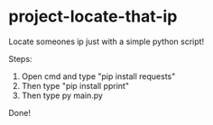# project-locate-that-ip
Locate someones ip just with a simple python script!


Steps:

1. Open cmd and type "pip install requests"
2. Then type "pip install pprint"
3. Then type py main.py

Done!
